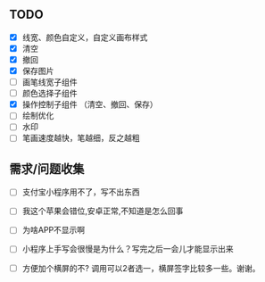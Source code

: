 ## TODO

- [x] 线宽、颜色自定义，自定义画布样式
- [x] 清空
- [x] 撤回
- [x] 保存图片
- [ ] 画笔线宽子组件
- [ ] 颜色选择子组件
- [x] 操作控制子组件 （清空、撤回、保存）
- [ ] 绘制优化
- [ ] 水印
- [ ] 笔画速度越快，笔越细，反之越粗

## 需求/问题收集

- [ ] 支付宝小程序用不了，写不出东西
- [ ] 我这个苹果会错位,安卓正常,不知道是怎么回事
- [ ] 为啥APP不显示啊
- [ ] 小程序上手写会很慢是为什么？写完之后一会儿才能显示出来
- [ ] 方便加个横屏的不? 调用可以2者选一，横屏签字比较多一些。谢谢。

